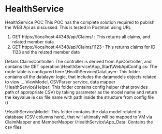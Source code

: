 # HealthService
HealthService POC
This POC has the complete solution required to publish the WEB Api as discussed.
This is tested in Postman using URL 
1. GET https://localhost:44348/api/Claims/        : This returns all claims, and related member data
2. GET https://localhost:44348/api/Claims/1123    : This returns claims for ID 1123 and the related member data

Details
ClaimsController:                           The controller  is derived from ApiController, and contains the GET operation
\HealthService\App_Start\WebApiConfig.cs:   The route table is configured here
\HealthService\DataLayer\:                  This folder contains all the datalayer logic, that includes the datamodels objects related to view ... ViewModel, CSVParser service, data mapper
\HealthService\Helper\:                     This folder contains config helper (that provides path of appropriate CSV) by taking parameter as the model name and return the                                                     keyvalue ie csv file name with path inside the structure from config file ()
                                                                 
\HealthService\Model\:                      This folder contains the data model related to database (CSV columns here), that will ultimatly will be mapped to VM via ClaimMapper                                               and MemberMapper
\HealthService\App_Data:                    Contains the csv files
